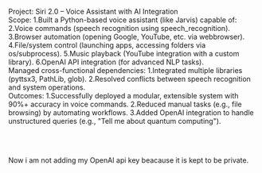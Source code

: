 <p>
Project: Siri 2.0 – Voice Assistant with AI Integration
<br>
Scope:
1.Built a Python-based voice assistant (like Jarvis) capable of:
2.Voice commands (speech recognition using speech_recognition).
3.Browser automation (opening Google, YouTube, etc. via webbrowser).
4.File/system control (launching apps, accessing folders via os/subprocess).
5.Music playback (YouTube integration with a custom library).
6.OpenAI API integration (for advanced NLP tasks).
<br>
Managed cross-functional dependencies:
1.Integrated multiple libraries (pyttsx3, PathLib, glob).
2.Resolved conflicts between speech recognition and system operations.
<br>
Outcomes:
1.Successfully deployed a modular, extensible system with 90%+ accuracy in voice 
    commands.
2.Reduced manual tasks (e.g., file browsing) by automating workflows.
3.Added OpenAI integration to handle unstructured queries (e.g., "Tell me about quantum  
   computing").
</p>
<br>
<br>
<p>Now i am not adding my OpenAI api key beacause it is kept to be private.<p>